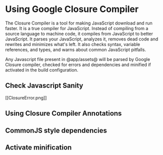 # Using Google Closure Compiler

The Closure Compiler is a tool for making JavaScript download and run faster. It is a true compiler for JavaScript. Instead of compiling from a source language to machine code, it compiles from JavaScript to better JavaScript. It parses your JavaScript, analyzes it, removes dead code and rewrites and minimizes what's left. It also checks syntax, variable references, and types, and warns about common JavaScript pitfalls.

Any Javascript file present in @app/assets@ will be parsed by Google Closure compiler, checked for errors and dependencies and minified if activated in the build configuration.

## Check Javascript Sanity

[[ClosureError.png]]

## Using Closure Compiler Annotations



## CommonJS style dependencies


## Activate minification

